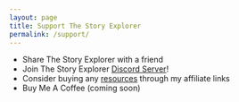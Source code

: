 ```yaml
---
layout: page
title: Support The Story Explorer
permalink: /support/
---
```


<!-- ## Ways to help support The Story Explorer -->
- Share The Story Explorer with a friend
- Join The Story Explorer [Discord Server](https://discord.gg/kA4fhRPJw6)! 
- Consider buying any [resources]({{site.baseurl}}/resources) through my affiliate links
- Buy Me A Coffee (coming soon)